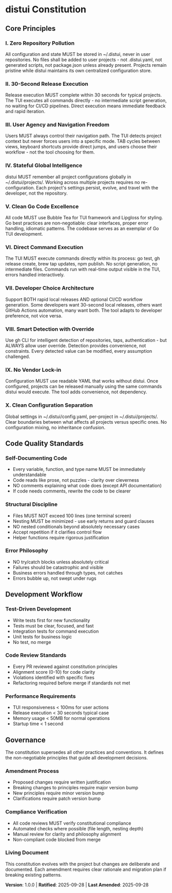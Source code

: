 <!--
Sync Impact Report
Version change: 0.0.0 → 1.0.0 (Initial constitution with 10 core principles + 2 additional sections)
Modified principles: N/A (initial creation)
Added sections: All sections (initial creation)
Removed sections: None
Templates requiring updates:
  - ✅ plan-template.md (will align with principles)
  - ✅ spec-template.md (will align with scope)
  - ✅ tasks-template.md (will align with task categories)
Follow-up TODOs: None
-->

# distui Constitution

## Core Principles

### I. Zero Repository Pollution
All configuration and state MUST be stored in ~/.distui, never in user repositories.
No files shall be added to user projects - not .distui.yaml, not generated scripts,
not package.json unless already present. Projects remain pristine while distui
maintains its own centralized configuration store.

### II. 30-Second Release Execution
Release execution MUST complete within 30 seconds for typical projects. The TUI
executes all commands directly - no intermediate script generation, no waiting for
CI/CD pipelines. Direct execution means immediate feedback and rapid iteration.

### III. User Agency and Navigation Freedom
Users MUST always control their navigation path. The TUI detects project context
but never forces users into a specific mode. TAB cycles between views, keyboard
shortcuts provide direct jumps, and users choose their workflow - not the tool
choosing for them.

### IV. Stateful Global Intelligence
distui MUST remember all project configurations globally in ~/.distui/projects/.
Working across multiple projects requires no re-configuration. Each project's
settings persist, evolve, and travel with the developer, not the repository.

### V. Clean Go Code Excellence
All code MUST use Bubble Tea for TUI framework and Lipgloss for styling. Go
best practices are non-negotiable: clear interfaces, proper error handling,
idiomatic patterns. The codebase serves as an exemplar of Go TUI development.

### VI. Direct Command Execution
The TUI MUST execute commands directly within its process: go test, gh release
create, brew tap updates, npm publish. No script generation, no intermediate
files. Commands run with real-time output visible in the TUI, errors handled
interactively.

### VII. Developer Choice Architecture
Support BOTH rapid local releases AND optional CI/CD workflow generation. Some
developers want 30-second local releases, others want GitHub Actions automation,
many want both. The tool adapts to developer preference, not vice versa.

### VIII. Smart Detection with Override
Use gh CLI for intelligent detection of repositories, taps, authentication - but
ALWAYS allow user override. Detection provides convenience, not constraints.
Every detected value can be modified, every assumption challenged.

### IX. No Vendor Lock-in
Configuration MUST use readable YAML that works without distui. Once configured,
projects can be released manually using the same commands distui would execute.
The tool adds convenience, not dependency.

### X. Clean Configuration Separation
Global settings in ~/.distui/config.yaml, per-project in ~/.distui/projects/.
Clear boundaries between what affects all projects versus specific ones. No
configuration mixing, no inheritance confusion.

## Code Quality Standards

### Self-Documenting Code
- Every variable, function, and type name MUST be immediately understandable
- Code reads like prose, not puzzles - clarity over cleverness
- NO comments explaining what code does (except API documentation)
- If code needs comments, rewrite the code to be clearer

### Structural Discipline
- Files MUST NOT exceed 100 lines (one terminal screen)
- Nesting MUST be minimized - use early returns and guard clauses
- NO nested conditionals beyond absolutely necessary cases
- Accept repetition if it clarifies control flow
- Helper functions require rigorous justification

### Error Philosophy
- NO try/catch blocks unless absolutely critical
- Failures should be catastrophic and visible
- Business errors handled through types, not catches
- Errors bubble up, not swept under rugs

## Development Workflow

### Test-Driven Development
- Write tests first for new functionality
- Tests must be clear, focused, and fast
- Integration tests for command execution
- Unit tests for business logic
- No test, no merge

### Code Review Standards
- Every PR reviewed against constitution principles
- Alignment score (0-10) for code clarity
- Violations identified with specific fixes
- Refactoring required before merge if standards not met

### Performance Requirements
- TUI responsiveness < 100ms for user actions
- Release execution < 30 seconds typical case
- Memory usage < 50MB for normal operations
- Startup time < 1 second

## Governance

The constitution supersedes all other practices and conventions. It defines the
non-negotiable principles that guide all development decisions.

### Amendment Process
- Proposed changes require written justification
- Breaking changes to principles require major version bump
- New principles require minor version bump
- Clarifications require patch version bump

### Compliance Verification
- All code reviews MUST verify constitutional compliance
- Automated checks where possible (file length, nesting depth)
- Manual review for clarity and philosophy alignment
- Non-compliant code blocked from merge

### Living Document
This constitution evolves with the project but changes are deliberate and
documented. Each amendment requires clear rationale and migration plan if
breaking existing patterns.

**Version**: 1.0.0 | **Ratified**: 2025-09-28 | **Last Amended**: 2025-09-28